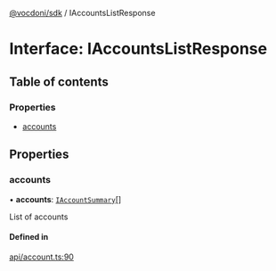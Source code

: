 [@vocdoni/sdk](/sdk) / IAccountsListResponse

# Interface: IAccountsListResponse

## Table of contents

### Properties

- [accounts](IAccountsListResponse#accounts)

## Properties

### accounts

• **accounts**: [`IAccountSummary`](../sdk-reference#iaccountsummary)[]

List of accounts

#### Defined in

[api/account.ts:90](https://github.com/vocdoni/vocdoni-sdk/blob/2ec9544f0d792289a6e591f4f269c47a23ca40a1/src/api/account.ts#L90)
